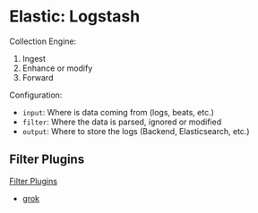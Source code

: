 # Elastic: Logstash

Collection Engine:

1. Ingest
2. Enhance or modify
3. Forward

Configuration:

- `input`: Where is data coming from (logs, beats, etc.)
- `filter`: Where the data is parsed, ignored or modified
- `output`: Where to store the logs (Backend, Elasticsearch, etc.)

## Filter Plugins

[Filter Plugins](https://www.elastic.co/guide/en/logstash/current/filter-plugins.html)

- [grok](https://www.elastic.co/guide/en/logstash/current/plugins-filters-grok.html)
